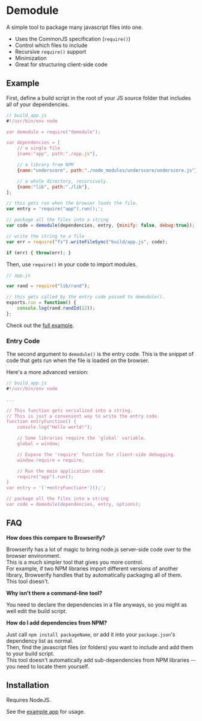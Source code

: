 # Demodule

A simple tool to package many javascript files into one.

* Uses the CommonJS specification (`require()`)
* Control which files to include
* Recursive `require()` support
* Minimization
* Great for structuring client-side code

## Example

First, define a build script in the root of your JS source folder that includes all of your dependencies.

```javascript
// build_app.js
#!/usr/bin/env node

var demodule = require("demodule");

var dependencies = [
    // a single file
    {name:"app", path:"./app.js"},

    // a library from NPM
    {name:"underscore", path:"./node_modules/underscore/underscore.js"},

    // a whole directory, recursively.
    {name:"lib", path:"./lib"},
];

// this gets run when the browser loads the file.
var entry = 'require("app").run();';

// package all the files into a string
var code = demodule(dependencies, entry, {minify: false, debug:true});

// write the string to a file
var err = require("fs").writeFileSync("build/app.js", code);

if (err) { throw(err); }
```

Then, use `require()` in your code to import modules.

```javascript
// app.js

var rand = require("lib/rand");

// this gets called by the entry code passed to demodule().
exports.run = function() { 
    console.log(rand.randId(12));
}; 
```

Check out the [full example](https://github.com/jaekwon/demodule/tree/master/example).
 
### Entry Code

The second argument to `demodule()` is the entry code. This is the snippet of code that gets run when the file is loaded on the browser.

Here's a more advanced version:

```javascript
// build_app.js
#!/usr/bin/env node

...

// This function gets serialized into a string.
// This is just a convenient way to write the entry code.
function entryFunction() {
    console.log("Hello world!");

    // Some libraries require the 'global' variable.
    global = window;

    // Expose the 'require' function for client-side debugging.
    window.require = require;

    // Run the main application code.
    require("app").run();
}
var entry = '('+entryFunction+')();';

// package all the files into a string
var code = demodule(dependencies, entry, options);
```

## FAQ

__How does this compare to Browserify?__

Browserify has a lot of magic to bring node.js server-side code over to the browser environment.<br/>
This is a much simpler tool that gives you more control.<br/>
For example, if two NPM libraries import different versions of another library, Browserify handles that by automatically packaging all of them.<br/>
This tool doesn't.

__Why isn't there a command-line tool?__

You need to declare the dependencies in a file anyways, so you might as well edit the build script.

__How do I add dependencies from NPM?__

Just call `npm install packageName`, or add it into your `package.json`'s dependency list as normal.<br/>
Then, find the javascript files (or folders) you want to include and add them to your build script.<br/>
This tool doesn't automatically add sub-dependencies from NPM libraries -- you need to locate them yourself.

## Installation

Requires NodeJS.

See the [example app](https://github.com/jaekwon/demodule/tree/master/example) for usage.
